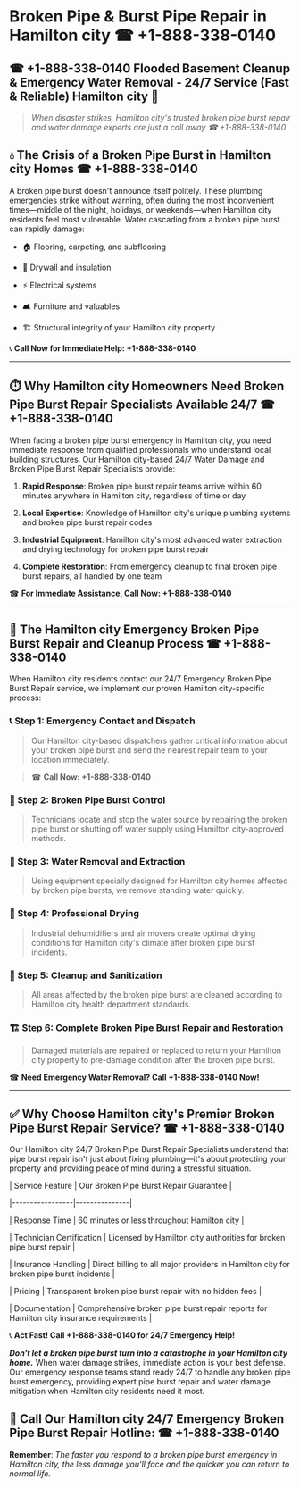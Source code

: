 # Broken Pipe & Burst Pipe Repair in Hamilton city ☎ +1-888-338-0140  
## ☎ +1-888-338-0140 Flooded Basement Cleanup & Emergency Water Removal - 24/7 Service (Fast & Reliable) Hamilton city 🚨  

> *When disaster strikes, Hamilton city's trusted broken pipe burst repair and water damage experts are just a call away ☎ +1-888-338-0140*  

## 💧 The Crisis of a Broken Pipe Burst in Hamilton city Homes ☎ +1-888-338-0140  

A broken pipe burst doesn't announce itself politely. These plumbing emergencies strike without warning, often during the most inconvenient times—middle of the night, holidays, or weekends—when Hamilton city residents feel most vulnerable. Water cascading from a broken pipe burst can rapidly damage:  

* 🏠 Flooring, carpeting, and subflooring  
* 🧱 Drywall and insulation  
* ⚡ Electrical systems  
* 🛋️ Furniture and valuables  
* 🏗️ Structural integrity of your Hamilton city property  

📞 **Call Now for Immediate Help: +1-888-338-0140**  

---  

## ⏱️ Why Hamilton city Homeowners Need Broken Pipe Burst Repair Specialists Available 24/7 ☎ +1-888-338-0140  

When facing a broken pipe burst emergency in Hamilton city, you need immediate response from qualified professionals who understand local building structures. Our Hamilton city-based 24/7 Water Damage and Broken Pipe Burst Repair Specialists provide:  

1. **Rapid Response**: Broken pipe burst repair teams arrive within 60 minutes anywhere in Hamilton city, regardless of time or day  
2. **Local Expertise**: Knowledge of Hamilton city's unique plumbing systems and broken pipe burst repair codes  
3. **Industrial Equipment**: Hamilton city's most advanced water extraction and drying technology for broken pipe burst repair  
4. **Complete Restoration**: From emergency cleanup to final broken pipe burst repairs, all handled by one team  

☎ **For Immediate Assistance, Call Now: +1-888-338-0140**  

---  

## 🔧 The Hamilton city Emergency Broken Pipe Burst Repair and Cleanup Process ☎ +1-888-338-0140  

When Hamilton city residents contact our 24/7 Emergency Broken Pipe Burst Repair service, we implement our proven Hamilton city-specific process:  

### 📞 Step 1: Emergency Contact and Dispatch  
> Our Hamilton city-based dispatchers gather critical information about your broken pipe burst and send the nearest repair team to your location immediately.  
> ☎ **Call Now: +1-888-338-0140**  

### 🚿 Step 2: Broken Pipe Burst Control  
> Technicians locate and stop the water source by repairing the broken pipe burst or shutting off water supply using Hamilton city-approved methods.  

### 🌊 Step 3: Water Removal and Extraction  
> Using equipment specially designed for Hamilton city homes affected by broken pipe bursts, we remove standing water quickly.  

### 💨 Step 4: Professional Drying  
> Industrial dehumidifiers and air movers create optimal drying conditions for Hamilton city's climate after broken pipe burst incidents.  

### 🧼 Step 5: Cleanup and Sanitization  
> All areas affected by the broken pipe burst are cleaned according to Hamilton city health department standards.  

### 🏗️ Step 6: Complete Broken Pipe Burst Repair and Restoration  
> Damaged materials are repaired or replaced to return your Hamilton city property to pre-damage condition after the broken pipe burst.  

☎ **Need Emergency Water Removal? Call +1-888-338-0140 Now!**  

---  

## ✅ Why Choose Hamilton city's Premier Broken Pipe Burst Repair Service? ☎ +1-888-338-0140  

Our Hamilton city 24/7 Broken Pipe Burst Repair Specialists understand that pipe burst repair isn't just about fixing plumbing—it's about protecting your property and providing peace of mind during a stressful situation.  

| Service Feature | Our Broken Pipe Burst Repair Guarantee |  
|-----------------|---------------|  
| Response Time | 60 minutes or less throughout Hamilton city |  
| Technician Certification | Licensed by Hamilton city authorities for broken pipe burst repair |  
| Insurance Handling | Direct billing to all major providers in Hamilton city for broken pipe burst incidents |  
| Pricing | Transparent broken pipe burst repair with no hidden fees |  
| Documentation | Comprehensive broken pipe burst repair reports for Hamilton city insurance requirements |  

📞 **Act Fast! Call +1-888-338-0140 for 24/7 Emergency Help!**  

***Don't let a broken pipe burst turn into a catastrophe in your Hamilton city home.*** When water damage strikes, immediate action is your best defense. Our emergency response teams stand ready 24/7 to handle any broken pipe burst emergency, providing expert pipe burst repair and water damage mitigation when Hamilton city residents need it most.  

## 📱 Call Our Hamilton city 24/7 Emergency Broken Pipe Burst Repair Hotline: ☎ +1-888-338-0140  

**Remember**: *The faster you respond to a broken pipe burst emergency in Hamilton city, the less damage you'll face and the quicker you can return to normal life.*